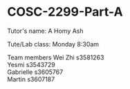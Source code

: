 # COSC-2299-Part-A
Tutor's name: A Homy Ash

Tute/Lab class: Monday 8:30am

Team members
Wei Zhi s3581263  
Yesmi s3543729  
Gabrielle s3605767  
Martin s3607187
